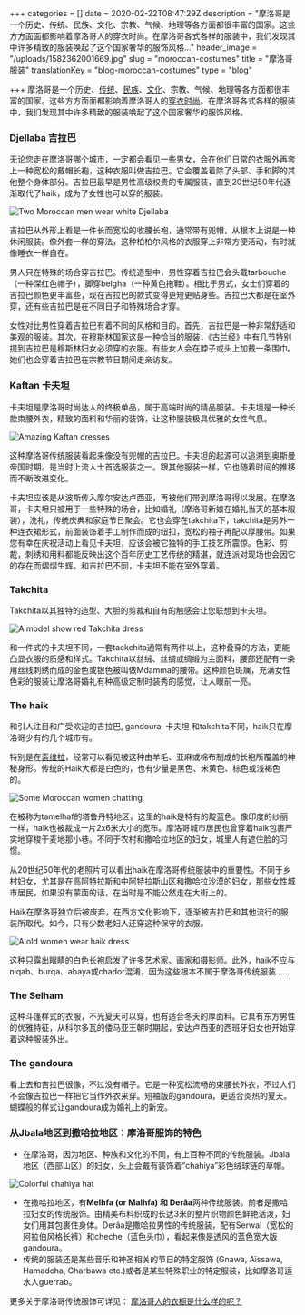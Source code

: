 +++
categories = []
date = 2020-02-22T08:47:29Z
description = "摩洛哥是一个历史、传统、民族、文化、宗教、气候、地理等各方面都很丰富的国家。这些方方面面都影响着摩洛哥人的穿衣时尚。在摩洛哥各式各样的服装中，我们发现其中许多精致的服装唤起了这个国家奢华的服饰风格..."
header_image = "/uploads/1582362001669.jpg"
slug = "moroccan-costumes"
title = "摩洛哥服装"
translationKey = "blog-moroccan-costumes"
type = "blog"

+++
摩洛哥是一个历史、[传统]( /zh/blog/customs-and-traditions-of-morocco/ "摩洛哥的传统和风俗")、[民族](/zh/blog/what-do-you-know-about-the-berber-people/ "柏柏尔人")、[文化](/zh/blog/culture-of-morocco/ "文化")、宗教、气候、地理等各方面都很丰富的国家。这些方方面面都影响着摩洛哥人的[穿衣时尚](/zh/blog/how-is-the-moroccan-wardrobe/ "摩洛哥人穿衣时尚")。在摩洛哥各式各样的服装中，我们发现其中许多精致的服装唤起了这个国家奢华的服饰风格。

### **Djellaba 吉拉巴**

无论您走在摩洛哥哪个城市，一定都会看见一些男女，会在他们日常的衣服外再套上一种宽松的戴帽长袍，这种衣服叫做吉拉巴。它会覆盖着除了头部、手和脚的其他整个身体部分。吉拉巴最早是男性高级权贵的专属服装，直到20世纪50年代逐渐取代了haik，成为了女性也可以穿的服装。

![Two Moroccan men wear white Djellaba](/uploads/1582360714003.jpg "Two Moroccan men wear white Djellaba")

吉拉巴从外形上看是一件长而宽松的收腰长袍，通常带有兜帽，从根本上说是一种休闲服装。像外套一样的穿法，这种柏柏尔风格的衣服穿上非常方便活动，有时就像睡衣一样自在。

男人只在特殊的场合穿吉拉巴。传统造型中，男性穿着吉拉巴会头戴tarbouche（一种深红色帽子），脚穿belgha（一种黄色拖鞋）。相比于男式，女士们穿着的吉拉巴颜色更丰富些，现在吉拉巴的款式变得更短更贴身些。吉拉巴大都是在室外穿，还有些吉拉巴是在不同日子和特殊场合才穿。

女性对比男性穿着吉拉巴有着不同的风格和目的。首先，吉拉巴是一种非常舒适和美观的服装。其次，在穆斯林国家这是一种恰当的服装，《古兰经》中有几节特别提到吉拉巴是穆斯林妇女必须穿的衣服。有些女人会在脖子或头上加戴一条围巾。她们也会穿着吉拉巴在宗教节日期间走亲访友。

### **Kaftan 卡夫坦**

卡夫坦是摩洛哥时尚达人的终极单品，属于高端时尚的精品服装。卡夫坦是一种长款束腰外衣，精致的面料和华丽的装饰，让这种服装极具优雅的女性气息。

![Amazing Kaftan dresses](/uploads/2017_9_19-Telling-a-Moroccan-story-through-fashionIMG_8140-1.jpg "Amazing Kaftan dresses")

这种摩洛哥传统服装看起来像没有兜帽的吉拉巴。卡夫坦的起源可以追溯到奥斯曼帝国时期。是当时上流人士首选服装之一。跟其他服装一样，它也随着时间的推移而不断改进变化。

卡夫坦应该是从波斯传入摩尔安达卢西亚，再被他们带到摩洛哥得以发展。在摩洛哥，卡夫坦只被用于一些特殊的场合，比如婚礼（摩洛哥新娘在婚礼当天的基本服装），洗礼，传统庆典和家庭节日聚会。它也会穿在takchita下，takchita是另外一种连衣裙形式，前面装饰着手工制作而成的纽扣，宽松的袖子再配以厚腰带。如果您有幸在庆祝活动上看见卡夫坦，应该会被它独特的手工技艺所震惊。色彩、剪裁，刺绣和用料都能反映出这个百年历史工艺传统的精湛，就连派对现场也会因它的存在而熠熠生辉。和吉拉巴不同，卡夫坦不能在室外穿着。

### **Takchita**

Takchita以其独特的造型、大胆的剪裁和自有的触感会让您联想到卡夫坦。

![A model show red Takchita dress](/uploads/104A0284-1.jpg "A model show red Takchita dress")

和一件式的卡夫坦不同，一套tackchita通常有两件以上，这种叠穿的方法，更能凸显衣服的质感和样式。Takchita以丝绒、丝绸或绸缎为主面料，腰部还配有一条用丝线刺绣而成的金色或银色被叫做Mdamma的腰带。这种颜色斑斓，充满女性色彩的服装让摩洛哥婚礼有种高级定制时装秀的感觉，让人眼前一亮。

### **The haik**

和引人注目和广受欢迎的吉拉巴, gandoura, 卡夫坦 和takchita不同，haik只在摩洛哥少有的几个城市有。

特别是在[索维拉](/zh/destinations/essaouira/ "索维拉")，经常可以看见被这种由羊毛、亚麻或棉布制成的长袍所覆盖的神秘身形。传统的Haik大都是白色的，也有少量是黑色、米黄色、棕色或浅褐色的。

![Some Moroccan women chatting](/uploads/1582360737530.jpg "Some Moroccan women chatting")

在被称为tamelhaf的塔鲁丹特地区，这里的haik是特有的靛蓝色。像印度的纱丽一样，haik也被裁成一片2x6米大小的宽布。摩洛哥城市居民也曾穿着haik包裹严实地穿梭于麦地那小巷。不同于农村和撒哈拉地区的妇女，城里人有遮住脸的习惯。

从20世纪50年代的老照片可以看出haik在摩洛哥传统服装中的重要性。不同于乡村妇女，尤其是在高阿特拉斯和中阿特拉斯山区和撒哈拉沙漠的妇女，那些女性城市居民，如果没有蒙面的话，在当时是不能公然走在大街上的。

Haik在摩洛哥独立后被废弃，在西方文化影响下，逐渐被吉拉巴和其他流行的服装所取代。如今，只有少数老妇人还穿这种保守的衣服。

![A old women wear haik dress](/uploads/1582360822760.jpg "A old women wear haik dress")

这种只露出眼睛的白色长袍启发了许多艺术家、画家和摄影师。此外，haik不应与niqab、burqa、abaya或chador混淆，因为这些根本不属于摩洛哥传统服装......

### **The Selham**

这种斗篷样式的衣服，不光夏天可以穿，也有适合冬天的厚面料。它具有东方男性的优雅特征，从科尔多瓦的倭马亚王朝时期起，安达卢西亚的西班牙妇女也开始穿着这种服装外出。

### **The gandoura**

看上去和吉拉巴很像，不过没有帽子。它是一种宽松流畅的束腰长外衣，不过人们不会像吉拉巴一样把它当作外衣来穿。短袖版的gandoura，更适合炎热的夏天。蝴蝶般的样式让gandoura成为婚礼上的新宠。

### **从Jbala地区到撒哈拉地区：摩洛哥服饰的特色**

* 在摩洛哥，因为地区、种族和文化的不同，有上百种不同的传统服装。Jbala地区（西部山区）的妇女，头上会戴有装饰着“chahiya”彩色绒球链的草帽。

![Colorful chahiya hat](/uploads/1582360699734.jpg "Colorful chahiya hat")

* 在撒哈拉地区，有**Melhfa (or Malhfa) 和 Derâa**两种传统服装。前者是撒哈拉妇女的传统服饰。由精美布料织成的长达3米的整片织物颜色鲜艳活泼，妇女们用其包裹住身体。Derâa是撒哈拉男性的传统服装，配有Serwal（宽松的阿拉伯风格长裤）和cheche（蓝色头巾），看起来像是透风的蓝色宽大版gandoura。
* 传统的服装还是某些音乐和神圣相关的节日的特定服饰 (Gnawa, Aïssawa, Hamadcha, Gharbawa etc.)或者是某些特殊职业的特定服装，比如摩洛哥运水人guerrab。

更多关于摩洛哥传统服饰可详见： [摩洛哥人的衣橱是什么样的呢？](/zh/blog/how-is-the-moroccan-wardrobe/ "摩洛哥人的衣橱是什么样的呢？")